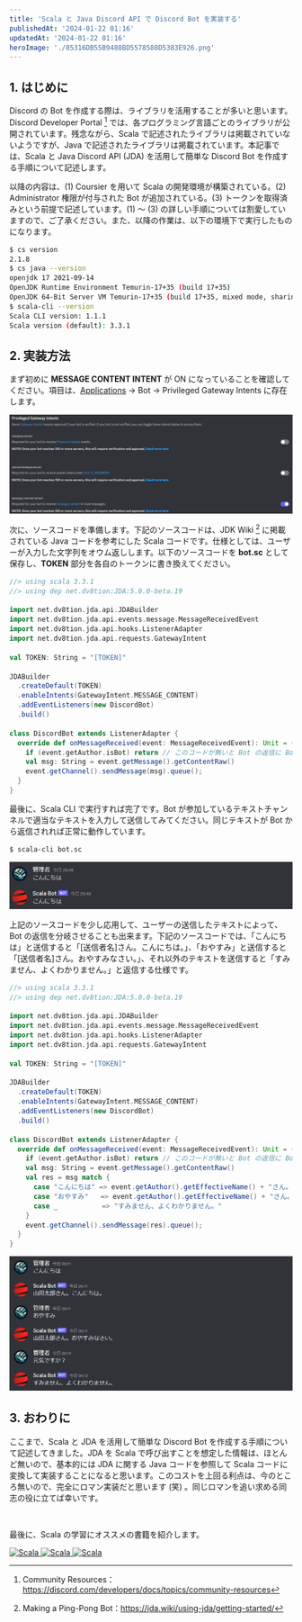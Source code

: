 ```yaml
---
title: 'Scala と Java Discord API で Discord Bot を実装する'
publishedAt: '2024-01-22 01:16'
updatedAt: '2024-01-22 01:16'
heroImage: './85316DB55B9488BD5578588D5383E926.png'
---
```


## 1. はじめに

Discord の Bot を作成する際は、ライブラリを活用することが多いと思います。Discord Developer Portal [^1] では、各プログラミング言語ごとのライブラリが公開されています。残念ながら、Scala で記述されたライブラリは掲載されていないようですが、Java で記述されたライブラリは掲載されています。本記事では、Scala と Java Discord API (JDA) を活用して簡単な Discord Bot を作成する手順について記述します。

[^1]: Community Resources：https://discord.com/developers/docs/topics/community-resources

以降の内容は、(1) Coursier を用いて Scala の開発環境が構築されている。(2) Administrator 権限が付与された Bot が追加されている。(3) トークンを取得済みという前提で記述しています。(1) ～ (3) の詳しい手順については割愛していますので、ご了承ください。また、以降の作業は、以下の環境下で実行したものになります。

```bash
$ cs version
2.1.8
$ cs java --version
openjdk 17 2021-09-14
OpenJDK Runtime Environment Temurin-17+35 (build 17+35)
OpenJDK 64-Bit Server VM Temurin-17+35 (build 17+35, mixed mode, sharing)
$ scala-cli --version
Scala CLI version: 1.1.1
Scala version (default): 3.3.1
```

## 2. 実装方法

まず初めに **MESSAGE CONTENT INTENT** が ON になっていることを確認してください。項目は、[Applications](https://discord.com/developers/applications) → Bot → Privileged Gateway Intents に存在します。

![](65D7D9BBB9CF31A114FFF31FD1E61F0A.png)

次に、ソースコードを準備します。下記のソースコードは、JDK Wiki [^2] に掲載されている Java コードを参考にした Scala コードです。仕様としては、ユーザーが入力した文字列をオウム返しします。以下のソースコードを **bot.sc** として保存し、**TOKEN** 部分を各自のトークンに書き換えてください。

[^2]: Making a Ping-Pong Bot：https://jda.wiki/using-jda/getting-started/

```scala title="bot.sc" {numberLines: true}
//> using scala 3.3.1
//> using dep net.dv8tion:JDA:5.0.0-beta.19

import net.dv8tion.jda.api.JDABuilder
import net.dv8tion.jda.api.events.message.MessageReceivedEvent
import net.dv8tion.jda.api.hooks.ListenerAdapter
import net.dv8tion.jda.api.requests.GatewayIntent

val TOKEN: String = "[TOKEN]"

JDABuilder
  .createDefault(TOKEN)
  .enableIntents(GatewayIntent.MESSAGE_CONTENT)
  .addEventListeners(new DiscordBot)
  .build()

class DiscordBot extends ListenerAdapter {
  override def onMessageReceived(event: MessageReceivedEvent): Unit = {
    if (event.getAuthor.isBot) return // このコードが無いと Bot の返信に Bot が反応して無限ループになる
    val msg: String = event.getMessage().getContentRaw()
    event.getChannel().sendMessage(msg).queue();
  }
}
```

最後に、Scala CLI で実行すれば完了です。Bot が参加しているテキストチャンネルで適当なテキストを入力して送信してみてください。同じテキストが Bot から返信されれば正常に動作しています。

```bash
$ scala-cli bot.sc
```

![](6A3140EA4C3B3A667D292FE5A98F6383.png)

上記のソースコードを少し応用して、ユーザーの送信したテキストによって、Bot の返信を分岐させることも出来ます。下記のソースコードでは、「こんにちは」と送信すると「[送信者名]さん。こんにちは。」、「おやすみ」と送信すると「[送信者名]さん。おやすみなさい。」、それ以外のテキストを送信すると「すみません、よくわかりません。」と返信する仕様です。

```scala title="bot.sc" {21-25} {numberLines: true}
//> using scala 3.3.1
//> using dep net.dv8tion:JDA:5.0.0-beta.19

import net.dv8tion.jda.api.JDABuilder
import net.dv8tion.jda.api.events.message.MessageReceivedEvent
import net.dv8tion.jda.api.hooks.ListenerAdapter
import net.dv8tion.jda.api.requests.GatewayIntent

val TOKEN: String = "[TOKEN]"

JDABuilder
  .createDefault(TOKEN)
  .enableIntents(GatewayIntent.MESSAGE_CONTENT)
  .addEventListeners(new DiscordBot)
  .build()

class DiscordBot extends ListenerAdapter {
  override def onMessageReceived(event: MessageReceivedEvent): Unit = {
    if (event.getAuthor.isBot) return // このコードが無いと Bot の返信に Bot が反応して無限ループになる
    val msg: String = event.getMessage().getContentRaw()
    val res = msg match {
      case "こんにちは" => event.getAuthor().getEffectiveName() + "さん。こんにちは。"
      case "おやすみ"   => event.getAuthor().getEffectiveName() + "さん。おやすみなさい。"
      case _           => "すみません、よくわかりません。"
    }
    event.getChannel().sendMessage(res).queue();
  }
}
```

![](EAD4C150F23FA78937F7146CC3E8411B.png)

## 3. おわりに

ここまで、Scala と JDA を活用して簡単な Discord Bot を作成する手順について記述してきました。JDA を Scala で呼び出すことを想定した情報は、ほとんど無いので、基本的には JDA に関する Java コードを参照して Scala コードに変換して実装することになると思います。このコストを上回る利点は、今のところ無いので、完全にロマン実装だと思います (笑) 。同じロマンを追い求める同志の役に立てば幸いです。

<br />

最後に、Scala の学習にオススメの書籍を紹介します。

<div class="flex gap-6">
  <a href="https://amzn.to/3OXJeks" aria-label="Scala" rel="nofollow noopener noreferrer" target="_blank">
    <img src="https://m.media-amazon.com/images/I/812V56VuHQS._SL1500_.jpg" alt="Scala" class="m-0" />
  </a>
  <a href="https://amzn.to/4bOM7Od" aria-label="Scala" rel="nofollow noopener noreferrer" target="_blank">
    <img src="https://m.media-amazon.com/images/I/717kGJKaZtL._SL1500_.jpg" alt="Scala" class="m-0" />
  </a>
  <a href="https://amzn.to/4c69eUT" aria-label="Scala" rel="nofollow noopener noreferrer" target="_blank">
    <img src="https://m.media-amazon.com/images/I/81Kn0SMAqYL._SL1500_.jpg" alt="Scala" class="m-0" />
  </a>
</div>
